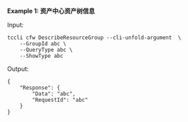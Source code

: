 **Example 1: 资产中心资产树信息**



Input: 

```
tccli cfw DescribeResourceGroup --cli-unfold-argument  \
    --GroupId abc \
    --QueryType abc \
    --ShowType abc
```

Output: 
```
{
    "Response": {
        "Data": "abc",
        "RequestId": "abc"
    }
}
```

